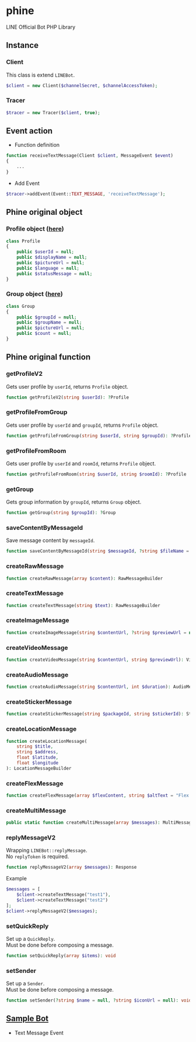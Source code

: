 # phine
LINE Official Bot PHP Library

## Instance
### Client
This class is extend `LINEBot`.
```php
$client = new Client($channelSecret, $channelAccessToken);
```

### Tracer
```php
$tracer = new Tracer($client, true);
```

## Event action
- Function definition
```php
function receiveTextMessage(Client $client, MessageEvent $event)
{
    ...
}
```

- Add Event
```php
$tracer->addEvent(Event::TEXT_MESSAGE, 'receiveTextMessage');
```

## Phine original object
### Profile object ([here](./src/Phine/Structs/Profile.php))
```php
class Profile
{
    public $userId = null;
    public $displayName = null;
    public $pictureUrl = null;
    public $language = null;
    public $statusMessage = null;
}
```
### Group object ([here](./src/Phine/Structs/Group.php))
```php
class Group
{
    public $groupId = null;
    public $groupName = null;
    public $pictureUrl = null;
    public $count = null;
}
```

## Phine original function
### getProfileV2
Gets user profile by `userId`, returns `Profile` object.
```php
function getProfileV2(string $userId): ?Profile
```

### getProfileFromGroup
Gets user profile by `userId` and `groupId`, returns `Profile` object.
```php
function getProfileFromGroup(string $userId, string $groupId): ?Profile
```

### getProfileFromRoom
Gets user profile by `userId` and `roomId`, returns `Profile` object.

```php
function getProfileFromRoom(string $userId, string $roomId): ?Profile
```

### getGroup
Gets group information by `groupId`, returns `Group` object.
```php
function getGroup(string $groupId): ?Group
```

### saveContentByMessageId
Save message content by `messageId`.
```php
function saveContentByMessageId(string $messageId, ?string $fileName = null): void
```
### createRawMessage
```php
function createRawMessage(array $content): RawMessageBuilder
```

### createTextMessage
```php
function createTextMessage(string $text): RawMessageBuilder
```

### createImageMessage
```php
function createImageMessage(string $contentUrl, ?string $previewUrl = null): ImageMessageBuilder
```

### createVideoMessage
```php
function createVideoMessage(string $contentUrl, string $previewUrl): VideoMessageBuilder
```

### createAudioMessage
```php
function createAudioMessage(string $contentUrl, int $duration): AudioMessageBuilder
```

### createStickerMessage
```php
function createStickerMessage(string $packageId, string $stickerId): StickerMessageBuilder
```

### createLocationMessage
```php
function createLocationMessage(
    string $title,
    string $address,
    float $latitude,
    float $longitude
): LocationMessageBuilder
```

### createFlexMessage
```php
function createFlexMessage(array $flexContent, string $altText = "Flex Message"): RawMessageBuilder
```

### createMultiMessage
```php
public static function createMultiMessage(array $messages): MultiMessageBuilder
```

### replyMessageV2
Wrapping `LINEBot::replyMessage`.  
No `replyToken` is required.
```php
function replyMessageV2(array $messages): Response
```
Example
```php
$messages = [
    $client->createTextMessage("test1"),
    $client->createTextMessage("test2")
];
$client->replyMessageV2($messages);
```

### setQuickReply
Set up a `QuickReply`.  
Must be done before composing a message.
```php
function setQuickReply(array $items): void
```

### setSender
Set up a `Sender`.  
Must be done before composing a message.
```php
function setSender(?string $name = null, ?string $iconUrl = null): void
```

## [Sample Bot](./sample/)
- Text Message Event
